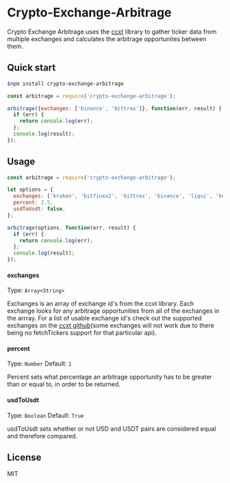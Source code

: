 # Crypto-Exchange-Arbitrage
Crypto Exchange Arbitrage uses the [ccxt](https://github.com/ccxt/ccxt) library to gather ticker data from multiple exchanges and calculates the arbitrage opportunites between them.


Quick start
----
```sh
$npm install crypto-exchange-arbitrage
```

```javascript
const arbitrage = require('crypto-exchange-arbitrage');

arbitrage({exchanges: ['binance', 'bittrex']}, function(err, result) {
  if (err) {
    return console.log(err);
  };
  console.log(result);
});
```

Usage
----

```javascript
const arbitrage = require('crypto-exchange-arbitrage');

let options = {
  exchanges: ['kraken', 'bitfinex2', 'bittrex', 'binance', 'liqui', 'kucoin', 'hitbtc2'],
  percent: 2.5,
  usdToUsdt: false,
};

arbitrage(options, function(err, result) {
  if (err) {
    return console.log(err);
  };
  console.log(result);
});
```

#### exchanges

Type: ``Array<String>``

Exchanges is an array of exchange id's from the ccxt library. Each exchange looks for any arbitrage opportunities from all of the exchanges in the arrray. For a list of usable exchange id's check out the supported exchanges on the [ccxt github](https://github.com/ccxt/ccxt/wiki/Manual#exchanges)(some exchanges will not work due to there being no fetchTickers support for that particular api).

#### percent

Type: ``Number``
Default: ``1``

Percent sets what percentage an arbitrage opportunity has to be greater than or equal to, in order to be returned.

#### usdToUsdt

Type: ``Boolean``
Default: ``True``

usdToUsdt sets whether or not USD and USDT pairs are considered equal and therefore compared.

License
----
MIT
